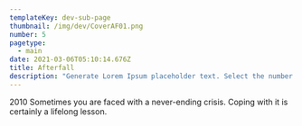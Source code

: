 ```yaml
---
templateKey: dev-sub-page
thumbnail: /img/dev/CoverAF01.png
number: 5
pagetype:
  - main
date: 2021-03-06T05:10:14.676Z
title: Afterfall
description: "Generate Lorem Ipsum placeholder text. Select the number of characters, words, sentences or paragraphs, and hit generate!"
---
```



2010 Sometimes you are faced with a never-ending crisis. Coping with it is certainly a lifelong lesson. 


